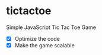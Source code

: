 # tictactoe
Simple JavaScript Tic Tac Toe Game

- [x] Optimize the code
- [x] Make the game scalable
